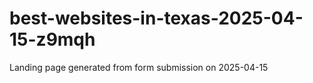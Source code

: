 # best-websites-in-texas-2025-04-15-z9mqh
Landing page generated from form submission on 2025-04-15
